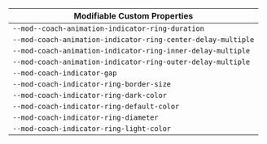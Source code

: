 | Modifiable Custom Properties                                 |
| ------------------------------------------------------------ |
| `--mod--coach-animation-indicator-ring-duration`             |
| `--mod-coach-animation-indicator-ring-center-delay-multiple` |
| `--mod-coach-animation-indicator-ring-inner-delay-multiple`  |
| `--mod-coach-animation-indicator-ring-outer-delay-multiple`  |
| `--mod-coach-indicator-gap`                                  |
| `--mod-coach-indicator-ring-border-size`                     |
| `--mod-coach-indicator-ring-dark-color`                      |
| `--mod-coach-indicator-ring-default-color`                   |
| `--mod-coach-indicator-ring-diameter`                        |
| `--mod-coach-indicator-ring-light-color`                     |
